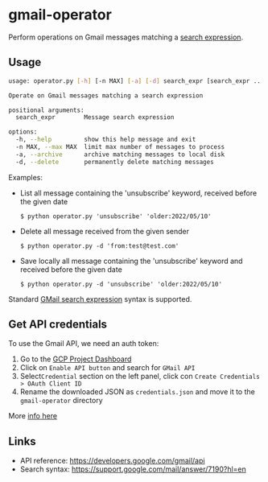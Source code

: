 # gmail-operator

Perform operations on Gmail messages matching a [search expression](https://support.google.com/mail/answer/7190?hl=en).

## Usage

```bash
usage: operator.py [-h] [-n MAX] [-a] [-d] search_expr [search_expr ...]

Operate on Gmail messages matching a search expression

positional arguments:
  search_expr        Message search expression

options:
  -h, --help         show this help message and exit
  -n MAX, --max MAX  limit max number of messages to process
  -a, --archive      archive matching messages to local disk
  -d, --delete       permanently delete matching messages
```

Examples:

- List all message containing the 'unsubscribe' keyword, received before the given date
    ```
    $ python operator.py 'unsubscribe' 'older:2022/05/10'
    ```

- Delete all message received from the given sender
    ```
    $ python operator.py -d 'from:test@test.com'
    ```

- Save locally all message containing the 'unsubscribe' keyword and received before the given date
    ```
    $ python operator.py -d 'unsubscribe' 'older:2022/05/10'
    ```

Standard [GMail search expression](https://support.google.com/mail/answer/7190?hl=en) syntax is supported.

## Get API credentials

To use the Gmail API, we need an auth token: 

1. Go to the [GCP Project Dashboard](https://console.developers.google.com/apis/dashboard)
2. Click on `Enable API button` and search for `GMail API`
3. Select`Credential` section on the left panel, click con `Create Credentials > OAuth Client ID`
4. Rename the downloaded JSON as `credentials.json` and move it to the `gmail-operator` directory 

More [info here](https://developers.google.com/workspace/guides/create-credentials)

## Links

- API reference: https://developers.google.com/gmail/api
- Search syntax: https://support.google.com/mail/answer/7190?hl=en
